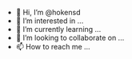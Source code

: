 - 👋 Hi, I’m @hokensd
- 👀 I’m interested in ...
- 🌱 I’m currently learning ...
- 💞️ I’m looking to collaborate on ...
- 📫 How to reach me ...

<!---
hokensd/hokensd is a ✨ special ✨ repository because its `README.md` (this file) appears on your GitHub profile.
You can click the Preview link to take a look at your changes.
--->
